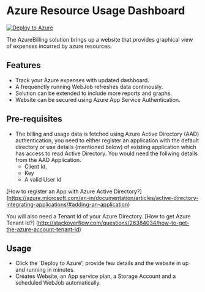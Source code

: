 # Azure Resource Usage Dashboard 
[![Deploy to Azure](http://azuredeploy.net/deploybutton.png)](https://azuredeploy.net/)

The AzureBilling solution brings up a website that provides graphical view of expenses incurred by azure resources.

## Features

* Track your Azure expenses with updated dashboard.
* A frequenctly running WebJob refreshes data continously.
* Solution can be extended to include more reports and graphs.
* Website can be secured using Azure App Service Authentication.

## Pre-requisites
* The billing and usage data is fetched using Azure Active Directory (AAD) authentication, you need to either register an application with the default directory
or use details (mentioned below) of existing application which has access to read Active Directory.
You would need the follwing details from the AAD Application.
	* Client Id, 
	* Key
	* A valid User Id

[How to register an App with Azure Active Directory?] (https://azure.microsoft.com/en-in/documentation/articles/active-directory-integrating-applications/#adding-an-application)

You will also need a Tenant Id of your Azure Directory.
[How to get Azure Tenant Id?] (http://stackoverflow.com/questions/26384034/how-to-get-the-azure-account-tenant-id)

## Usage
* Click the 'Deploy to Azure',  provide few details and the website in up and running in minutes.
* Creates Website, an App service plan, a Storage Account and a scheduled WebJob automatically.
